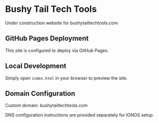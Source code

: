 # Bushy Tail Tech Tools

Under construction website for bushytailtechtools.com

## GitHub Pages Deployment

This site is configured to deploy via GitHub Pages.

## Local Development

Simply open `index.html` in your browser to preview the site.

## Domain Configuration

Custom domain: bushytailtechtools.com

DNS configuration instructions are provided separately for IONOS setup.

